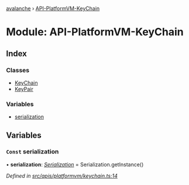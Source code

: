 [avalanche](../README.md) › [API-PlatformVM-KeyChain](api_platformvm_keychain.md)

# Module: API-PlatformVM-KeyChain

## Index

### Classes

* [KeyChain](../classes/api_platformvm_keychain.keychain.md)
* [KeyPair](../classes/api_platformvm_keychain.keypair.md)

### Variables

* [serialization](api_platformvm_keychain.md#const-serialization)

## Variables

### `Const` serialization

• **serialization**: *[Serialization](../classes/utils_serialization.serialization.md)* = Serialization.getInstance()

*Defined in [src/apis/platformvm/keychain.ts:14](https://github.com/ava-labs/avalanchejs/blob/5511161/src/apis/platformvm/keychain.ts#L14)*
